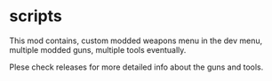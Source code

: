 # scripts
 This mod contains,
 custom modded weapons menu in the dev menu,
 multiple modded guns,
 multiple tools eventually.
 
 Plese check releases for more detailed info about the guns and tools.
